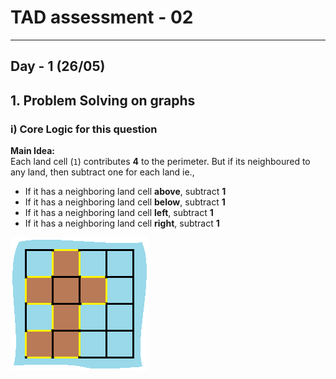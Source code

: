 # TAD assessment - 02
---
## Day - 1 (26/05)
##  1. Problem Solving on graphs
### i) **Core Logic for this question**

**Main Idea:**  
Each land cell (`1`) contributes **4** to the perimeter. But if its neighboured to any land, then subtract one for each land ie.,

- If it has a neighboring land cell **above**, subtract **1**
- If it has a neighboring land cell **below**, subtract **1**
- If it has a neighboring land cell **left**, subtract **1**
- If it has a neighboring land cell **right**, subtract **1**

![island pic](island.png)